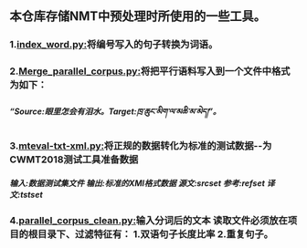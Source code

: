 ## 本仓库存储NMT中预处理时所使用的一些工具。
### 1.[index_word.py:](https://github.com/Shajiu/NLP_Machine-Translation/blob/master/Pre-processing-tools/index_word.py)将编号写入的句子转换为词语。
### 2.[Merge_parallel_corpus.py:](https://github.com/Shajiu/NLP_Machine-Translation/blob/master/Pre-processing-tools/Merge_parallel_corpus.py)将把平行语料写入到一个文件中格式为如下：
##### “Source:眼里怎会有泪水。Target:ཁྲ་ཆུང་མིག་ལ་མཆི་མ་མེད།”。
### 3.[mteval-txt-xml.py:](https://github.com/Shajiu/NLP_Machine-Translation/blob/master/Pre-processing-tools/mteval-txt-xml.py)将正规的数据转化为标准的测试数据--为CWMT2018测试工具准备数据
##### 输入:数据测试集文件  输出:标准的XMl格式数据   源文:srcset   参考:refset   译文:tstset
### 4.[parallel_corpus_clean.py:](https://github.com/Shajiu/NLP_Machine-Translation/blob/master/Pre-processing-tools/parallel_corpus_clean.py)输入分词后的文本     读取文件必须放在项目的根目录下、过滤特征有： 1.双语句子长度比率 2.重复句子。
